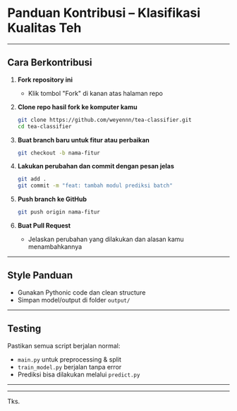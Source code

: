 
# Panduan Kontribusi – Klasifikasi Kualitas Teh

---

## Cara Berkontribusi

1. **Fork repository ini**
   - Klik tombol "Fork" di kanan atas halaman repo

2. **Clone repo hasil fork ke komputer kamu**
   ```bash
   git clone https://github.com/weyennn/tea-classifier.git
   cd tea-classifier
   ```

3. **Buat branch baru untuk fitur atau perbaikan**
   ```bash
   git checkout -b nama-fitur
   ```

4. **Lakukan perubahan dan commit dengan pesan jelas**
   ```bash
   git add .
   git commit -m "feat: tambah modul prediksi batch"
   ```

5. **Push branch ke GitHub**
   ```bash
   git push origin nama-fitur
   ```

6. **Buat Pull Request**
   - Jelaskan perubahan yang dilakukan dan alasan kamu menambahkannya

---

## Style Panduan

- Gunakan Pythonic code dan clean structure
- Simpan model/output di folder `output/`

---

## Testing

Pastikan semua script berjalan normal:
- `main.py` untuk preprocessing & split
- `train_model.py` berjalan tanpa error
- Prediksi bisa dilakukan melalui `predict.py`

---


---

Tks.